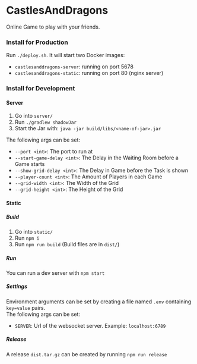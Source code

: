 # CastlesAndDragons

Online Game to play with your friends.

### Install for Production

Run `./deploy.sh`.
It will start two Docker images:
- `castlesanddragons-server`: running on port 5678
- `castlesanddragons-static`: running on port 80 (nginx server)

### Install for Development

#### Server

1. Go into `server/`
2. Run `./gradlew shadowJar`
3. Start the Jar with: `java -jar build/libs/<name-of-jar>.jar`

The following args can be set:
- `--port <int>`: The port to run at
- `--start-game-delay <int>`: The Delay in the Waiting Room before a Game starts
- `--show-grid-delay <int>`: The Delay in Game before the Task is shown
- `--player-count <int>`: The Amount of Players in each Game
- `--grid-width <int>`: The Width of the Grid
- `--grid-height <int>`: The Height of the Grid

#### Static

##### Build
1. Go into `static/`
2. Run `npm i`
3. Run `npm run build` (Build files are in `dist/`)

##### Run
You can run a dev server with `npm start`

##### Settings
Environment arguments can be set by creating a file named `.env` containing `key=value` pairs.   
The following args can be set:
- `SERVER`: Url of the websocket server. Example: `localhost:6789`

##### Release
A release `dist.tar.gz` can be created by running `npm run release`